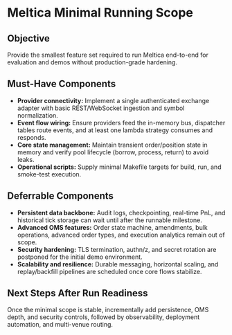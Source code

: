 # Meltica Minimal Running Scope

## Objective
Provide the smallest feature set required to run Meltica end-to-end for evaluation and demos without production-grade hardening.

## Must-Have Components
- **Provider connectivity:** Implement a single authenticated exchange adapter with basic REST/WebSocket ingestion and symbol normalization.
- **Event flow wiring:** Ensure providers feed the in-memory bus, dispatcher tables route events, and at least one lambda strategy consumes and responds.
- **Core state management:** Maintain transient order/position state in memory and verify pool lifecycle (borrow, process, return) to avoid leaks.
- **Operational scripts:** Supply minimal Makefile targets for build, run, and smoke-test execution.

## Deferrable Components
- **Persistent data backbone:** Audit logs, checkpointing, real-time PnL, and historical tick storage can wait until after the runnable milestone.
- **Advanced OMS features:** Order state machine, amendments, bulk operations, advanced order types, and execution analytics remain out of scope.
- **Security hardening:** TLS termination, authn/z, and secret rotation are postponed for the initial demo environment.
- **Scalability and resilience:** Durable messaging, horizontal scaling, and replay/backfill pipelines are scheduled once core flows stabilize.

## Next Steps After Run Readiness
Once the minimal scope is stable, incrementally add persistence, OMS depth, and security controls, followed by observability, deployment automation, and multi-venue routing.
